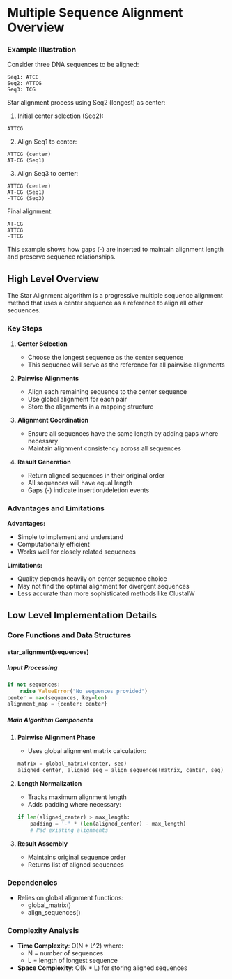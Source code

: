 # Multiple Sequence Alignment Overview

### Example Illustration

Consider three DNA sequences to be aligned:
```
Seq1: ATCG
Seq2: ATTCG
Seq3: TCG
```

Star alignment process using Seq2 (longest) as center:

1. Initial center selection (Seq2):
```
ATTCG
```

2. Align Seq1 to center:
```
ATTCG (center)
AT-CG (Seq1)
```

3. Align Seq3 to center:
```
ATTCG (center)
AT-CG (Seq1)
-TTCG (Seq3)
```

Final alignment:
```
AT-CG
ATTCG
-TTCG
```

This example shows how gaps (-) are inserted to maintain alignment length and preserve sequence relationships.


## High Level Overview

The Star Alignment algorithm is a progressive multiple sequence alignment method that uses a center sequence as a reference to align all other sequences.

### Key Steps

1. **Center Selection**
   - Choose the longest sequence as the center sequence
   - This sequence will serve as the reference for all pairwise alignments

2. **Pairwise Alignments**
   - Align each remaining sequence to the center sequence
   - Use global alignment for each pair
   - Store the alignments in a mapping structure

3. **Alignment Coordination**
   - Ensure all sequences have the same length by adding gaps where necessary
   - Maintain alignment consistency across all sequences

4. **Result Generation**
   - Return aligned sequences in their original order
   - All sequences will have equal length
   - Gaps (-) indicate insertion/deletion events

### Advantages and Limitations

**Advantages:**
- Simple to implement and understand
- Computationally efficient
- Works well for closely related sequences

**Limitations:**
- Quality depends heavily on center sequence choice
- May not find the optimal alignment for divergent sequences
- Less accurate than more sophisticated methods like ClustalW

## Low Level Implementation Details

### Core Functions and Data Structures

#### star_alignment(sequences)

##### Input Processing
```python
if not sequences:
    raise ValueError("No sequences provided")
center = max(sequences, key=len)
alignment_map = {center: center}
```

##### Main Algorithm Components

1. **Pairwise Alignment Phase**
   - Uses global alignment matrix calculation:
   ```python
   matrix = global_matrix(center, seq)
   aligned_center, aligned_seq = align_sequences(matrix, center, seq)
   ```

2. **Length Normalization**
   - Tracks maximum alignment length
   - Adds padding where necessary:
   ```python
   if len(aligned_center) > max_length:
       padding = '-' * (len(aligned_center) - max_length)
       # Pad existing alignments
   ```

3. **Result Assembly**
   - Maintains original sequence order
   - Returns list of aligned sequences

### Dependencies

- Relies on global alignment functions:
  - global_matrix()
  - align_sequences()

### Complexity Analysis
- **Time Complexity**: O(N * L^2) where:
  - N = number of sequences
  - L = length of longest sequence
- **Space Complexity**: O(N * L) for storing aligned sequences
